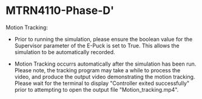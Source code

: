 # MTRN4110-Phase-D'

Motion Tracking:

- Prior to running the simulation, please ensure the boolean value for the Supervisor parameter of the E-Puck is set to True. This allows the simulation to be automatically
  recorded.

- Motion Tracking occurrs automatically after the simulation has been run. Please note, the tracking program may take a while to process the video, and produce the output 
  video demonstrating the motion tracking. Please wait for the terminal to display "Controller exited successfully" prior to attempting to open the output file 
  "Motion_tracking.mp4". 
